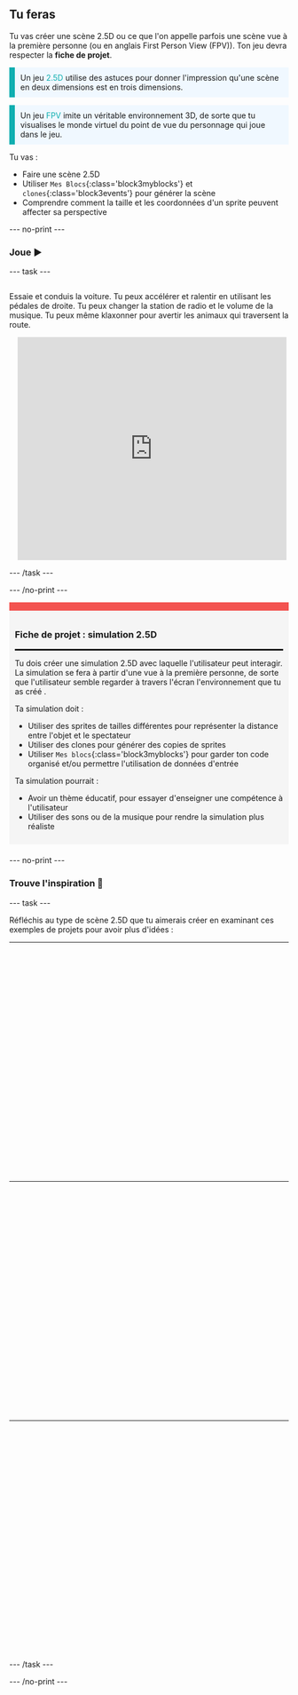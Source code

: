 ## Tu feras

Tu vas créer une scène 2.5D ou ce que l'on appelle parfois une scène vue à la première personne (ou en anglais First Person View (FPV)). Ton jeu devra respecter la **fiche de projet**.

<p style="border-left: solid; border-width:10px; border-color: #0faeb0; background-color: aliceblue; padding: 10px;">
Un jeu <span style="color: #0faeb0">2.5D</span> utilise des astuces pour donner l'impression qu'une scène en deux dimensions est en trois dimensions.
</p>

<p style="border-left: solid; border-width:10px; border-color: #0faeb0; background-color: aliceblue; padding: 10px;">
Un jeu <span style="color: #0faeb0">FPV</span> imite un véritable environnement 3D, de sorte que tu visualises le monde virtuel du point de vue du personnage qui joue dans le jeu.
</p>

Tu vas :
+ Faire une scène 2.5D
+ Utiliser `Mes Blocs`{:class='block3myblocks'} et `clones`{:class='block3events'} pour générer la scène
+ Comprendre comment la taille et les coordonnées d'un sprite peuvent affecter sa perspective

--- no-print ---

### Joue ▶️

--- task ---

<div style="display: flex; flex-wrap: wrap">
<div style="flex-basis: 200px; flex-grow: 1">

Essaie et conduis la voiture. Tu peux accélérer et ralentir en utilisant les pédales de droite. Tu peux changer la station de radio et le volume de la musique. Tu peux même klaxonner pour avertir les animaux qui traversent la route.

</div>
<div class="scratch-preview" style="margin-left: 15px;">
 <iframe src="https://scratch.mit.edu/projects/548228231/embed" allowtransparency="true" width="485" height="402" frameborder="0" scrolling="no" allowfullscreen></iframe>
</div>
</div>

--- /task ---

--- /no-print ---

<div style="border-top: 15px solid #f3524f; background-color: whitesmoke; margin-bottom: 20px; padding: 10px;">

### Fiche de projet : simulation 2.5D
<hr style="border-top: 2px solid black;">

Tu dois créer une simulation 2.5D avec laquelle l'utilisateur peut interagir. La simulation se fera à partir d'une vue à la première personne, de sorte que l'utilisateur semble regarder à travers l'écran l'environnement que tu as créé .

Ta simulation doit :
+ Utiliser des sprites de tailles différentes pour représenter la distance entre l'objet et le spectateur
+ Utiliser des clones pour générer des copies de sprites
+ Utiliser `Mes blocs`{:class='block3myblocks'} pour garder ton code organisé et/ou permettre l'utilisation de données d'entrée

Ta simulation pourrait :
+ Avoir un thème éducatif, pour essayer d'enseigner une compétence à l'utilisateur
+ Utiliser des sons ou de la musique pour rendre la simulation plus réaliste
</div>

--- no-print ---

### Trouve l'inspiration 💭

--- task ---

Réfléchis au type de scène 2.5D que tu aimerais créer en examinant ces exemples de projets pour avoir plus d'idées :

****
<div class="scratch-preview" style="margin-left: 15px;">
  <iframe allowtransparency="true" width="485" height="402" src="" frameborder="0"></iframe>
</div>

****
<div class="scratch-preview" style="margin-left: 15px;">
 <iframe src="" allowtransparency="true" width="485" height="402" frameborder="0" scrolling="no" allowfullscreen></iframe>
 </div>

****
<div class="scratch-preview" style="margin-left: 15px;">
  <iframe allowtransparency="true" width="485" height="402" src="" frameborder="0"></iframe>
</div>

--- /task ---

--- /no-print ---



